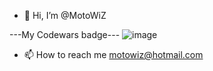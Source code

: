 - 👋 Hi, I’m @MotoWiZ

---My Codewars badge---
![image](https://www.codewars.com/users/MotoWiZ/badges/large)

- 📫 How to reach me motowiz@hotmail.com
<!---
MotoWiZ/MotoWiZ is a ✨ special ✨ repository because its `README.md` (this file) appears on your GitHub profile.
You can click the Preview link to take a look at your changes.
--->
